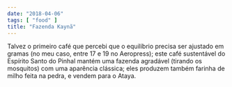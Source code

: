 ```yaml
---
date: "2018-04-06"
tags: [ "food" ]
title: "Fazenda Kaynã"
---
```

Talvez o primeiro café que percebi que o equilíbrio precisa ser ajustado em gramas (no meu caso, entre 17 e 19 no Aeropress); este café sustentável do Espírito Santo do Pinhal mantém uma fazenda agradável (tirando os mosquitos) com uma aparência clássica; eles produzem também farinha de milho feita na pedra, e vendem para o Ataya.
